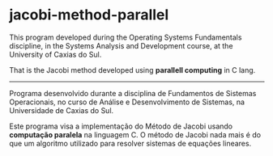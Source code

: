 # jacobi-method-parallel

This program developed during the Operating Systems Fundamentals discipline, in the 
Systems Analysis and Development course, at the University of Caxias do Sul.

That is the Jacobi method developed using **parallell computing** in C lang.

---

Programa desenvolvido durante a disciplina de Fundamentos de Sistemas Operacionais,
no curso de Análise e Desenvolvimento de Sistemas, na Universidade de Caxias
do Sul.

Este programa visa a implementação do Método de Jacobi usando **computação paralela** na linguagem C.
O método de Jacobi nada mais é do que um algoritmo utilizado para resolver sistemas de equações lineares. 
